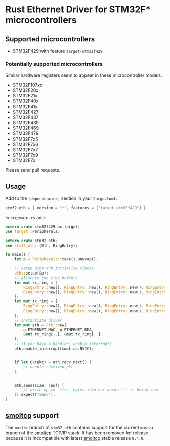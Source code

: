 # Rust Ethernet Driver for STM32F* microcontrollers

## Supported microcontrollers

* STM32F429 with feature `target-stm32f429`
  
### Potentially supported microcontrollers

Similar hardware registers seem to appear in these microcontroller models:

* STM32F107xx
* STM32F20x
* STM32F21x
* STM32F40x
* STM32F41x
* STM32F427
* STM32F437
* STM32F439
* STM32F469
* STM32F479
* STM32F7x5
* STM32F7x6
* STM32F7x7
* STM32F7x9
* STM32F7x

Please send pull requests.


## Usage

Add to the `[dependencies]` section in your `Cargo.toml`:
```rust
stm32-eth = { version = "*", features = ["target-stm32f429"] }
```

In `src/main.rs` add:
```rust
extern crate stm32f429 as target;
use target::Peripherals;

extern crate stm32_eth;
use stm32_eth::{Eth, RingEntry};

fn main() {
    let p = Peripherals::take().unwrap();

    // Setup pins and initialize clocks.
    eth::setup(&p);
    // Allocate the ring buffers
    let mut rx_ring = [
        RingEntry::new(), RingEntry::new(), RingEntry::new(), RingEntry::new(),
        RingEntry::new(), RingEntry::new(), RingEntry::new(), RingEntry::new(),
    ];
    let mut tx_ring = [
        RingEntry::new(), RingEntry::new(), RingEntry::new(), RingEntry::new(),
        RingEntry::new(), RingEntry::new(), RingEntry::new(), RingEntry::new(),
    ];
    // Instantiate driver
    let mut eth = Eth::new(
        p.ETHERNET_MAC, p.ETHERNET_DMA,
        &mut rx_ring[..], &mut tx_ring[..]
    );
    // If you have a handler, enable interrupts
    eth.enable_interrupt(&mut cp.NVIC);


    if let Ok(pkt) = eth.recv_next() {
        // handle received pkt
    }


    eth.send(size, |buf| {
        // write up to `size` bytes into buf before it is being sent
    }).expect("send");
}
```

## [smoltcp] support

The `master` branch of `stm32-eth` contains support for the current
`master` branch of the [smoltcp] TCP/IP stack. It has been removed for
release because it is incompatible with latest [smoltcp] stable
release `0.4.0`.

[smoltcp]: https://github.com/m-labs/smoltcp
